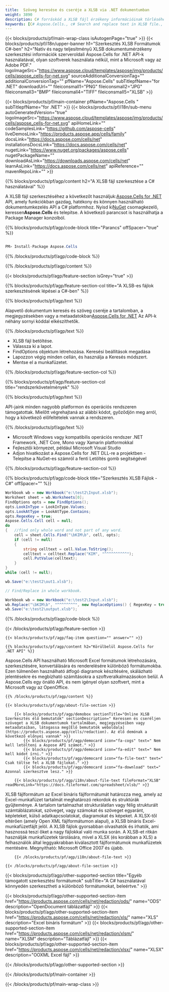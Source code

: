 ```yaml
---
title:  Szöveg keresése és cseréje a XLSB via .NET dokumentumban
weight: 3890
description: C# forráskód a XLSB fájl érzékeny információinak törléséhez a .NET Framework, .NET Core, Mono vagy a Xamarin platformokon.
keywords: [C# Aspose.Cells., c# Search and replace text in XLSB file., c# redact XLSB file., c# edit XLSB file., c# XLSB file redaction., c# Search and replace string in XLSB file]
---
```

{{< blocks/products/pf/main-wrap-class isAutogenPage="true" >}}
{{< blocks/products/pf/i18n/upper-banner h1="Szerkesztés XLSB Formátumok C#-ben" h2="Natív és nagy teljesítményű XLSB dokumentumérzékeny szerkesztési információk szerveroldali Aspose.Cells for .NET API-k használatával, olyan szoftverek használata nélkül, mint a Microsoft vagy az Adobe PDF." logoImageSrc="https://www.aspose.cloud/templates/aspose/img/products/cells/aspose_cells-for-net.svg" sourceAdditionalConversionTag="" additionalConversionTag="" pfName="Aspose.Cells" subTitlepfName="for .NET" downloadUrl="" fileiconsmall1="PNG" fileiconsmall2="JPG" fileiconsmall3="BMP" fileiconsmall4="TIFF" fileiconsmall5="XLSB" >}}

{{< blocks/products/pf/main-container pfName="Aspose.Cells " subTitlepfName="for .NET" >}}
{{< blocks/products/pf/i18n/sub-menu autoGeneratedVersion="true" logoImageSrc="https://www.aspose.cloud/templates/aspose/img/products/cells/aspose_cells-for-net.svg" apiHomeLink="" codeSamplesLink="https://github.com/aspose-cells" liveDemosLink="https://products.aspose.app/cells/family" docsLink="https://docs.aspose.com/cells/net" installationsDocsLink="https://docs.aspose.com/cells/net" nugetLink="https://www.nuget.org/packages/aspose.cells" nugetPackageName="" downloadAsLink="https://downloads.aspose.com/cells/net" learnAsLink="https://docs.aspose.com/cells/net" apiReference="" mavenRepoLink="" >}}

{{% blocks/products/pf/agp/content h2="A XLSB fájl szerkesztése a C# használatával" %}}

 A XLSB fájl szerkesztéséhez a következőt használjuk:[Aspose.Cells for .NET](https://products.aspose.com/cells/net) API, amely funkciókban gazdag, hatékony és könnyen használható dokumentumkezelés API a C# platformhoz. Nyisd ki[NuGet](https://www.nuget.org/packages/aspose.cells) csomagkezelő, keressen**Aspose.Cells** és telepítse. A következő parancsot is használhatja a Package Manager konzolból.

{{% blocks/products/pf/agp/code-block title="Parancs" offSpacer="true" %}}

```cs

PM> Install-Package Aspose.Cells

```

{{% /blocks/products/pf/agp/code-block %}}

{{% /blocks/products/pf/agp/content %}}

{{< blocks/products/pf/agp/feature-section isGrey="true" >}}

{{% blocks/products/pf/agp/feature-section-col title="A XLSB-es fájlok szerkesztésének lépései a C#-ben" %}}

{{% blocks/products/pf/agp/text %}}

 Alapvető dokumentum keresés és szöveg cseréje a tartalomban, a megjegyzésekben vagy a metaadatokban[Aspose.Cells for .NET](https://products.aspose.com/cells/net) Az API-k néhány sornyi kóddal elkészíthetők.

{{% /blocks/products/pf/agp/text %}}

+ XLSB fájl betöltése.
+ Válassza ki a lapot.
+ FindOptions objektum létrehozása.
Keresési beállítások megadása
+ Lapozzon végig minden cellán, és használja a Keresés módszert.
+ Mentse el a munkafüzetet.

{{% /blocks/products/pf/agp/feature-section-col %}}

{{% blocks/products/pf/agp/feature-section-col title="rendszerkövetelmények" %}}

{{% blocks/products/pf/agp/text %}}

 API-jaink minden nagyobb platformon és operációs rendszeren támogatottak. Mielőtt végrehajtaná az alábbi kódot, győződjön meg arról, hogy a következő előfeltételek vannak a rendszeren.

{{% /blocks/products/pf/agp/text %}}

- Microsoft Windows vagy kompatibilis operációs rendszer .NET Framework, .NET Core, Mono vagy Xamarin platformokkal
-  Fejlesztői környezet, például Microsoft Visual Studio
-  Adjon hivatkozást a Aspose.Cells for .NET DLL-re a projektben - Telepítse a NuGet-es számról a fenti Letöltés gomb segítségével

{{% /blocks/products/pf/agp/feature-section-col %}}

{{% blocks/products/pf/agp/code-block title="Szerkesztés XLSB Fájlok - C#" offSpacer="" %}}

```cs
Workbook wb = new Workbook("e:\test2\Input.xlsb");
Worksheet sheet = wb.Worksheets[0];
FindOptions opts = new FindOptions();
opts.LookInType = LookInType.Values;
opts.LookAtType = LookAtType.Contains;
opts.RegexKey = true;
Aspose.Cells.Cell cell = null;
do
{   //find only whole word and not part of any word.  
    cell = sheet.Cells.Find("\bKIM\b", cell, opts);
    if (cell != null)
    {
        string celltext = cell.Value.ToString();
        celltext = celltext.Replace("KIM", "^^^^^^^^^^");
        cell.PutValue(celltext);
    }
}
while (cell != null);

wb.Save("e:\test2\out1.xlsb");

// Find/Replace in whole workbook.

Workbook wb = new Workbook("e:\test2\Input.xlsb");
wb.Replace("\bKIM\b", "^^^^^^^^", new ReplaceOptions() { RegexKey = true });  
wb.Save("e:\test2\output.xlsb");

```

{{% /blocks/products/pf/agp/code-block %}}

{{< /blocks/products/pf/agp/feature-section >}}

    {{< blocks/products/pf/agp/faq-item question="" answer="" >}}
 

<!-- aboutfile Starts -->

    {{% blocks/products/pf/agp/content h2="Körülbelül Aspose.Cells for .NET API" %}}

 Aspose.Cells API használható Microsoft Excel formátumok létrehozására, szerkesztésére, konvertálására és renderelésére különböző formátumokba. Ezen túlmenően használható átfogó diagramok készítésére, skálázható jelentésekre és megbízható számításokra a szoftveralkalmazásokon belül. A Aspose.Cells egy önálló API, és nem igényel olyan szoftvert, mint a Microsoft vagy az OpenOffice.



    {{% /blocks/products/pf/agp/content %}}

    {{< blocks/products/pf/agp/about-file-section >}}

        {{< blocks/products/pf/agp/demobox sectionTitle="Online XLSB Szerkesztés élő bemutatók" sectionDescription=" Keressen és cseréljen szöveget a XLSB dokumentumok tartalmában, megjegyzéseiben vagy metaadataiban, látogassa meg[Élő bemutatók weboldala](https://products.aspose.app/cells/redaction). Az élő demónak a következő előnyei vannak" >}}
            {{< blocks/products/pf/agp/democard icon="fa-cogs" text=" Nem kell letölteni a Aspose API számot." >}}
            {{< blocks/products/pf/agp/democard icon="fa-edit" text=" Nem kell kódot írni." >}}
            {{< blocks/products/pf/agp/democard icon="fa-file-text" text=" Csak töltse fel a XLSB fájlokat." >}}
            {{< blocks/products/pf/agp/democard icon="fa-download" text=" Azonnal szerkesztve lesz." >}}

        {{< blocks/products/pf/agp/i18n/about-file-text fileFormat="XLSB" readMoreLink="https://docs.fileformat.com/spreadsheet/xlsb/" >}}
 XLSB fájlformátum az Excel bináris fájlformátumát határozza meg, amely az Excel-munkafüzet tartalmát meghatározó rekordok és struktúrák gyűjteménye. A tartalom tartalmazhat strukturálatlan vagy félig strukturált számtáblázatokat, szöveget, vagy számokat és szöveget egyaránt, képleteket, külső adatkapcsolatokat, diagramokat és képeket. A XLSX-től eltérően (amely Open XML fájlformátumon alapul), a XLSB bináris Excel-munkafüzetfájlt jelöl. A XLSB fájlok gyorsabban olvashatók és írhatók, ami hasznossá teszi őket a nagy fájlokkal való munka során. A XLSB-et ritkán használják munkafüzetek tárolására, mivel a XLSX (és korábban a XLS) a felhasználók által leggyakrabban kiválasztott fájlformátumok munkafüzetek mentésére. Megnyitható: Microsoft Office 2007 és újabb.

        {{< /blocks/products/pf/agp/i18n/about-file-text >}}

    {{< /blocks/products/pf/agp/about-file-section >}}

<!-- aboutfile Ends -->

{{< blocks/products/pf/agp/other-supported-section title="Egyéb támogatott szerkesztési formátumok" subTitle="A C# használatával könnyedén szerkesztheti a különböző formátumokat, beleértve." >}}

{{< blocks/products/pf/agp/other-supported-section-item href="https://products.aspose.com/cells/net/redaction/ods/" name="ODS" description="OpenDocument táblázatfájl" >}}
{{< blocks/products/pf/agp/other-supported-section-item href="https://products.aspose.com/cells/net/redaction/xls/" name="XLS" description="Excel bináris formátum" >}}
{{< blocks/products/pf/agp/other-supported-section-item href="https://products.aspose.com/cells/net/redaction/xlsm/" name="XLSM" description="Táblázatfájl" >}}
{{< blocks/products/pf/agp/other-supported-section-item href="https://products.aspose.com/cells/net/redaction/xlsx/" name="XLSX" description="OOXML Excel fájl" >}}

{{< /blocks/products/pf/agp/other-supported-section >}}

{{< /blocks/products/pf/main-container >}}
    
{{< /blocks/products/pf/main-wrap-class >}}
